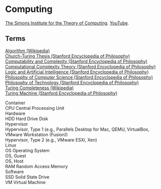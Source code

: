 # Computing

[The Simons Institute for the Theory of Computing](https://simons.berkeley.edu). [YouTube](https://www.youtube.com/user/SimonsInstitute).<br>

## Terms

[Algorithm (Wikipedia)](https://en.wikipedia.org/wiki/Algorithm)<br>
[Church-Turing Thesis (Stanford Encyclopedia of Philosophy)](https://plato.stanford.edu/entries/church-turing/)<br>
[Computability and Complexity (Stanford Encyclopedia of Philosophy)](https://plato.stanford.edu/entries/computability/)<br>
[Computational Complexity Theory (Stanford Encyclopedia of Philosophy)](https://plato.stanford.edu/entries/computational-complexity/)<br>
[Logic and Artificial Intelligence (Stanford Encyclopedia of Philosophy)](https://plato.stanford.edu/entries/logic-ai/)<br>
[Philosophy of Computer Science (Stanford Encyclopedia of Philosophy)](https://plato.stanford.edu/entries/computer-science/)<br>
[Philosophy of Technology (Stanford Encyclopedia of Philosophy)](https://plato.stanford.edu/entries/technology/)<br>
[Turing Completeness (Wikipedia)](https://en.wikipedia.org/wiki/Turing_completeness)<br>
[Turing Machine (Stanford Encyclopedia of Philosophy)](https://plato.stanford.edu/entries/turing-machine/)<br>

Container<br>
CPU Central Processing Unit<br>
Hardware<br>
HDD Hard Drive Disk<br>
Hypervisor<br>
Hypervisor, Type 1 (e.g., Parallels Desktop for Mac, QEMU, VirtualBox, VMware Workstation (Fusion))<br>
Hypervisor, Type 2 (e.g., VMware ESXi, Xen)<br>
Linux<br>
OS Operating System<br>
OS, Guest<br>
OS, Host<br>
RAM Random Access Memory<br>
Software<br>
SSD Solid State Drive<br>
VM Virtual Machine<br>

